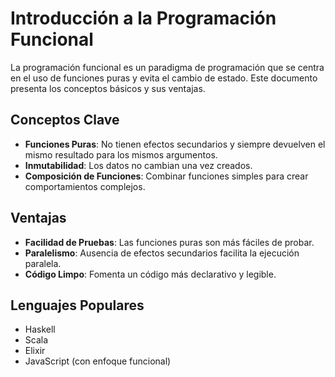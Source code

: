 # Introducción a la Programación Funcional

La programación funcional es un paradigma de programación que se centra en el uso de funciones puras y evita el cambio de estado. Este documento presenta los conceptos básicos y sus ventajas.

## Conceptos Clave
- **Funciones Puras**: No tienen efectos secundarios y siempre devuelven el mismo resultado para los mismos argumentos.
- **Inmutabilidad**: Los datos no cambian una vez creados.
- **Composición de Funciones**: Combinar funciones simples para crear comportamientos complejos.

## Ventajas
- **Facilidad de Pruebas**: Las funciones puras son más fáciles de probar.
- **Paralelismo**: Ausencia de efectos secundarios facilita la ejecución paralela.
- **Código Limpo**: Fomenta un código más declarativo y legible.

## Lenguajes Populares
- Haskell
- Scala
- Elixir
- JavaScript (con enfoque funcional)